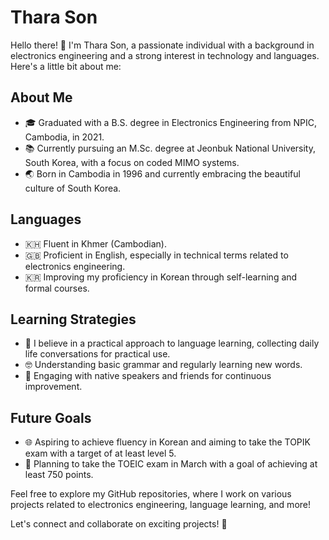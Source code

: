 # Thara Son

Hello there! 👋 I'm Thara Son, a passionate individual with a background in electronics engineering and a strong interest in technology and languages. Here's a little bit about me:

## About Me

- 🎓 Graduated with a B.S. degree in Electronics Engineering from NPIC, Cambodia, in 2021.
- 📚 Currently pursuing an M.Sc. degree at Jeonbuk National University, South Korea, with a focus on coded MIMO systems.
- 🌏 Born in Cambodia in 1996 and currently embracing the beautiful culture of South Korea.

## Languages

- 🇰🇭 Fluent in Khmer (Cambodian).
- 🇬🇧 Proficient in English, especially in technical terms related to electronics engineering.
- 🇰🇷 Improving my proficiency in Korean through self-learning and formal courses.

## Learning Strategies

- 📖 I believe in a practical approach to language learning, collecting daily life conversations for practical use.
- 🤓 Understanding basic grammar and regularly learning new words.
- 💬 Engaging with native speakers and friends for continuous improvement.

## Future Goals

- 🌐 Aspiring to achieve fluency in Korean and aiming to take the TOPIK exam with a target of at least level 5.
- 📝 Planning to take the TOEIC exam in March with a goal of achieving at least 750 points.

Feel free to explore my GitHub repositories, where I work on various projects related to electronics engineering, language learning, and more!

Let's connect and collaborate on exciting projects! 🚀
